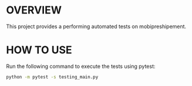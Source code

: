 # OVERVIEW

This project provides a performing automated tests on mobipreshipement.

# HOW TO USE

Run the following command to execute the tests using pytest:
   
   ```bash
python -m pytest -s testing_main.py